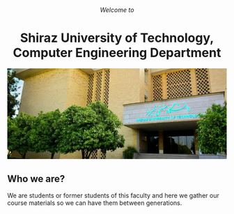 <h6 align="center">Welcome to</h6>
<h1 align="center">Shiraz University of Technology, Computer Engineering Department</h1>
<p align="center">
  <img src="../sutech.jpg"></img>
</p>

## Who we are?

We are students or former students of this faculty and here we gather our course materials so we can have them between generations.